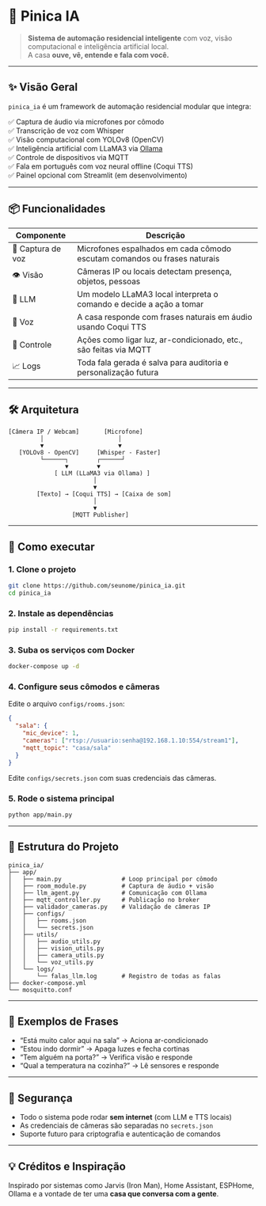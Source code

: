 # 🏡 Pinica IA

> **Sistema de automação residencial inteligente** com voz, visão computacional e inteligência artificial local.  
> A casa **ouve, vê, entende e fala com você.**

---

## ✨ Visão Geral

`pinica_ia` é um framework de automação residencial modular que integra:

✅ Captura de áudio via microfones por cômodo  
✅ Transcrição de voz com Whisper  
✅ Visão computacional com YOLOv8 (OpenCV)  
✅ Inteligência artificial com LLaMA3 via [Ollama](https://ollama.com)  
✅ Controle de dispositivos via MQTT  
✅ Fala em português com voz neural offline (Coqui TTS)  
✅ Painel opcional com Streamlit (em desenvolvimento)

---

## 📦 Funcionalidades

| Componente        | Descrição                                                                 |
|-------------------|---------------------------------------------------------------------------|
| 🎤 Captura de voz | Microfones espalhados em cada cômodo escutam comandos ou frases naturais |
| 👁️ Visão         | Câmeras IP ou locais detectam presença, objetos, pessoas                 |
| 🧠 LLM            | Um modelo LLaMA3 local interpreta o comando e decide a ação a tomar      |
| 💬 Voz            | A casa responde com frases naturais em áudio usando Coqui TTS            |
| 🧭 Controle       | Ações como ligar luz, ar-condicionado, etc., são feitas via MQTT         |
| 📈 Logs           | Toda fala gerada é salva para auditoria e personalização futura          |

---

## 🛠️ Arquitetura

```
[Câmera IP / Webcam]       [Microfone]
         │                     │
         ▼                     ▼
   [YOLOv8 - OpenCV]     [Whisper - Faster]
         └──────┐        ┌──────┘
                ▼        ▼
             [ LLM (LLaMA3 via Ollama) ]
                        │
                        ▼
        [Texto] → [Coqui TTS] → [Caixa de som]
                        │
                        ▼
                  [MQTT Publisher]
```

---

## 🚀 Como executar

### 1. Clone o projeto

```bash
git clone https://github.com/seunome/pinica_ia.git
cd pinica_ia
```

### 2. Instale as dependências

```bash
pip install -r requirements.txt
```

### 3. Suba os serviços com Docker

```bash
docker-compose up -d
```

### 4. Configure seus cômodos e câmeras

Edite o arquivo `configs/rooms.json`:

```json
{
  "sala": {
    "mic_device": 1,
    "cameras": ["rtsp://usuario:senha@192.168.1.10:554/stream1"],
    "mqtt_topic": "casa/sala"
  }
}
```

Edite `configs/secrets.json` com suas credenciais das câmeras.

### 5. Rode o sistema principal

```bash
python app/main.py
```

---

## 📂 Estrutura do Projeto

```
pinica_ia/
├── app/
│   ├── main.py                 # Loop principal por cômodo
│   ├── room_module.py          # Captura de áudio + visão
│   ├── llm_agent.py            # Comunicação com Ollama
│   ├── mqtt_controller.py      # Publicação no broker
│   ├── validador_cameras.py    # Validação de câmeras IP
│   ├── configs/
│   │   ├── rooms.json
│   │   └── secrets.json
│   ├── utils/
│   │   ├── audio_utils.py
│   │   ├── vision_utils.py
│   │   ├── camera_utils.py
│   │   └── voz_utils.py
│   └── logs/
│       └── falas_llm.log       # Registro de todas as falas
├── docker-compose.yml
└── mosquitto.conf
```

---

## 💬 Exemplos de Frases

- “Está muito calor aqui na sala” → Aciona ar-condicionado  
- “Estou indo dormir” → Apaga luzes e fecha cortinas  
- “Tem alguém na porta?” → Verifica visão e responde  
- “Qual a temperatura na cozinha?” → Lê sensores e responde  

---

## 🔐 Segurança

- Todo o sistema pode rodar **sem internet** (com LLM e TTS locais)  
- As credenciais de câmeras são separadas no `secrets.json`  
- Suporte futuro para criptografia e autenticação de comandos  

---

## 💡 Créditos e Inspiração

Inspirado por sistemas como Jarvis (Iron Man), Home Assistant, ESPHome, Ollama e a vontade de ter uma **casa que conversa com a gente**.